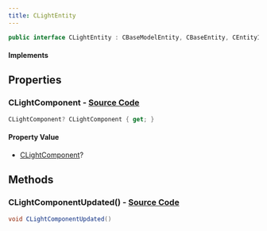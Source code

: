 ```yaml
---
title: CLightEntity
---
```


```csharp
public interface CLightEntity : CBaseModelEntity, CBaseEntity, CEntityInstance, ISchemaClass<CEntityInstance>, ISchemaClass<CBaseEntity>, ISchemaClass<CBaseModelEntity>, ISchemaClass<CLightEntity>, ISchemaField, ISchemaClass, INativeHandle
```

#### Implements

## Properties

### **CLightComponent** - [Source Code](https://github.com/swiftly-solution/swiftlys2/blob/main/managed/src/SwiftlyS2.Generated/Schemas/Interfaces/CLightEntity.cs#L16)

```csharp
CLightComponent? CLightComponent { get; }
```

#### Property Value

- [CLightComponent](/docs/api/shared/schemadefinitions/clightcomponent)?

## Methods

### **CLightComponentUpdated()** - [Source Code](https://github.com/swiftly-solution/swiftlys2/blob/main/managed/src/SwiftlyS2.Generated/Schemas/Interfaces/CLightEntity.cs#L18)

```csharp
void CLightComponentUpdated()
```

